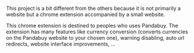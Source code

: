 <script>
    import { Link } from "$lib/components";
</script>

This project is a bit different from the others because it is not primarily a website but a chrome extension accompanied by a small website.

This chrome extension is destined to peoples who uses <Link href='https://www.pandabuy.com/' target='_blank'>Pandabuy</Link>. The extension has many features like currency conversion (converts currencies on the Pandabuy website to your chosen one), warning disabling, auto url redirects, website interface improvements, ...
